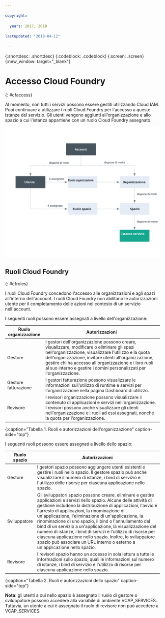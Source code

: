 ```yaml
---

copyright:

  years: 2017, 2018

lastupdated: "2018-04-12"

---
```


{:shortdesc: .shortdesc}
{:codeblock: .codeblock}
{:screen: .screen}
{:new_window: target="_blank"}

# Accesso Cloud Foundry
{: #cfaccess}

Al momento, non tutti i servizi possono essere gestiti utilizzando Cloud IAM. Puoi continuare a utilizzare i ruoli Cloud Foundry per l'accesso a queste istanze del servizio. Gli utenti vengono aggiunti all'organizzazione e allo spazio a cui l'istanza appartiene con un ruolo Cloud Foundry assegnato. 


![Accesso a un account utilizzando le organizzazioni, gli spazi e i ruoli Cloud Foundry](images/cf-diagram.svg "Come funziona l'accesso a un account utilizzando le organizzazioni, gli spazi e i ruoli Cloud Foundry")


## Ruoli Cloud Foundry
{: #cfroles}

I ruoli Cloud Foundry concedono l'accesso alle organizzazioni e agli spazi all'interno dell'account. I ruoli Cloud Foundry non abilitano le autorizzazioni utente per il completamento delle azioni nel contesto di un servizio nell'account.

I seguenti ruoli possono essere assegnati a livello dell'organizzazione:

| Ruolo organizzazione | Autorizzazioni |
|-------------------|-------------|
|Gestore | I gestori dell'organizzazione possono creare, visualizzare, modificare o eliminare gli spazi nell'organizzazione, visualizzare l'utilizzo e la quota dell'organizzazione, invitare utenti all'organizzazione, gestire chi ha accesso all'organizzazione e i loro ruoli al suo interno e gestire i domini personalizzati per l'organizzazione. |
|Gestore fatturazione | I gestori fatturazione possono visualizzare le informazioni sull'utilizzo di runtime e servizi per l'organizzazione nella pagina Dashboard di utilizzo.  |
|Revisore | I revisori organizzazione possono visualizzare il contenuto di applicazioni e servizi nell'organizzazione. I revisori possono anche visualizzare gli utenti nell'organizzazione e i ruoli ad essi assegnati, nonché la quota per l'organizzazione. |
{:caption="Tabella 1. Ruoli e autorizzazioni dell'organizzazione" caption-side="top"}

I seguenti ruoli possono essere assegnati a livello dello spazio:

| Ruolo spazio | Autorizzazioni |
|------------|-------------|
|Gestore | I gestori spazio possono aggiungere utenti esistenti e gestire i ruoli nello spazio. Il gestore spazio può anche visualizzare il numero di istanze, i bind di servizio e l'utilizzo delle risorse per ciascuna applicazione nello spazio. |
|Sviluppatore | Gli sviluppatori spazio possono creare, eliminare e gestire applicazioni e servizi nello spazio. Alcune delle attività di gestione includono la distribuzione di applicazioni, l'avvio e l'arresto di applicazioni, la rinominazione di un'applicazione, l'eliminazione di un'applicazione, la rinominazione di uno spazio, il bind o l'annullamento del bind di un servizio a un'applicazione, la visualizzazione del numero di istanze, i bind di servizi e l'utilizzo di risorse per ciascuna applicazione nello spazio. Inoltre, lo sviluppatore spazio può associare un URL interno o esterno a un'applicazione nello spazio.   |
|Revisore | I revisori spazio hanno un accesso in sola lettura a tutte le informazioni sullo spazio, quali le informazioni sul numero di istanze, i bind di servizio e l'utilizzo di risorse per ciascuna applicazione nello spazio. |
{:caption="Tabella 2. Ruoli e autorizzazioni dello spazio" caption-side="top"}

**Nota**: gli utenti a cui nello spazio è assegnato il ruolo di gestore o sviluppatore possono accedere alla variabile di ambiente VCAP_SERVICES. Tuttavia, un utente a cui è assegnato il ruolo di revisore non può accedere a VCAP_SERVICES.
